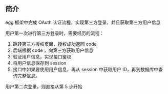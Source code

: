 ## 简介

egg 框架中完成 OAuth 认证流程，实现第三方登录，并且获取第三方用户信息

用户第一次进行第三方登录时，需要经历的流程：

1. 跳转第三方授权页面，授权成功返回 code
2. 后端根据 code ，向第三方获取用户信息
3. 验证用户信息，实现接口鉴权
4. 将用户信息保存到 session
5. 接口中如果要使用用户信息，再从 session 中获取用户 ID，再到数据库中查询完整信息。

用户第二次登录，则直接从第 5 步开始
